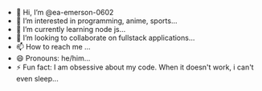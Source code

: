 - 👋 Hi, I’m @ea-emerson-0602
- 👀 I’m interested in programming, anime, sports...
- 🌱 I’m currently learning node js...
- 💞️ I’m looking to collaborate on fullstack applications...
- 📫 How to reach me ...
- 😄 Pronouns: he/him...
- ⚡ Fun fact: I am obsessive about my code. When it doesn't work, i can't even sleep...

<!---
ea-emerson-0602/ea-emerson-0602 is a ✨ special ✨ repository because its `README.md` (this file) appears on your GitHub profile.
You can click the Preview link to take a look at your changes.
--->
